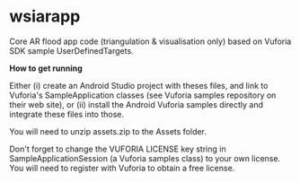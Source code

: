 # wsiarapp

Core AR flood app code (triangulation & visualisation only) based on Vuforia SDK sample UserDefinedTargets.

**How to get running**

Either (i) create an Android Studio project with theses files, and link to Vuforia's SampleApplication classes (see Vuforia samples repository on their web site), or (ii) install the Android Vuforia samples directly and integrate these files into those.

You will need to unzip assets.zip to the Assets folder.

Don't forget to change the VUFORIA LICENSE key string in SampleApplicationSession (a Vuforia samples class) to your own license. You will need to register with Vuforia to obtain a free license.

